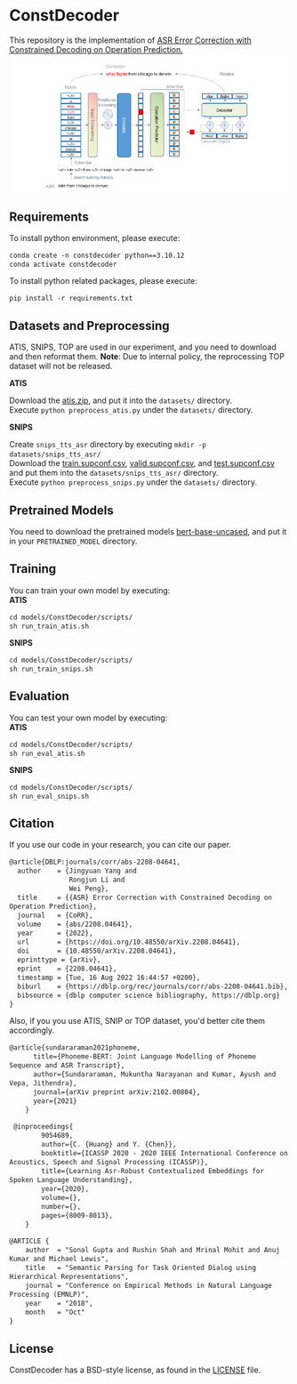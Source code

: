 # ConstDecoder

This repository is the implementation of [ASR Error Correction with Constrained Decoding on Operation Prediction.](https://arxiv.org/abs/2208.04641)
![ConstDecoder](images/model.png "ConstDecoder")

## Requirements

To install python environment, please execute:    
```shell
conda create -n constdecoder python==3.10.12
conda activate constdecoder
```

To install python related packages, please execute:     
```shell
pip install -r requirements.txt
```
## Datasets and Preprocessing
ATIS, SNIPS, TOP are used in our experiment, and you need to download and then reformat them. **Note**: Due to internal policy, the reprocessing TOP dataset will not be released.

**ATIS**

Download the [atis.zip](https://github.com/Observeai-Research/Phoneme-BERT/raw/main/phomeme-bert-data/downstream-datasets/atis.zip), and put it into the `datasets/` directory.    
Execute `python preprocess_atis.py` under the `datasets/` directory.


**SNIPS**

Create `snips_tts_asr` directory by executing `mkdir -p datasets/snips_tts_asr/`    
Download the [train.supconf.csv](https://raw.githubusercontent.com/MiuLab/SpokenVec/master/data/snips_tts_asr/train.supconf.csv), [valid.supconf.csv](https://github.com/MiuLab/SpokenVec/raw/master/data/snips_tts_asr/valid.supconf.csv), and [test.supconf.csv](https://raw.githubusercontent.com/MiuLab/SpokenVec/master/data/snips_tts_asr/test.supconf.csv) and put them into the `datasets/snips_tts_asr/` directory.    
Execute `python preprocess_snips.py` under the `datasets/` directory.


## Pretrained Models

You need to download the pretrained models [bert-base-uncased](https://huggingface.co/bert-base-uncased), and put it in your `PRETRAINED_MODEL` directory.

## Training

You can train your own model by executing:    
**ATIS**
```shell
cd models/ConstDecoder/scripts/
sh run_train_atis.sh
```
**SNIPS**
```shell
cd models/ConstDecoder/scripts/
sh run_train_snips.sh
```
## Evaluation

You can test your own model by executing:    
**ATIS**
```shell
cd models/ConstDecoder/scripts/
sh run_eval_atis.sh
```
**SNIPS**
```shell
cd models/ConstDecoder/scripts/    
sh run_eval_snips.sh
```
## Citation

If you use our code in your research, you can cite our paper.
```
@article{DBLP:journals/corr/abs-2208-04641,
  author    = {Jingyuan Yang and
               Rongjun Li and
               Wei Peng},
  title     = {{ASR} Error Correction with Constrained Decoding on Operation Prediction},
  journal   = {CoRR},
  volume    = {abs/2208.04641},
  year      = {2022},
  url       = {https://doi.org/10.48550/arXiv.2208.04641},
  doi       = {10.48550/arXiv.2208.04641},
  eprinttype = {arXiv},
  eprint    = {2208.04641},
  timestamp = {Tue, 16 Aug 2022 16:44:57 +0200},
  biburl    = {https://dblp.org/rec/journals/corr/abs-2208-04641.bib},
  bibsource = {dblp computer science bibliography, https://dblp.org}
}
```

Also, if you you use ATIS, SNIP or TOP dataset, you'd better cite them accordingly.
```
@article{sundararaman2021phoneme,
	  title={Phoneme-BERT: Joint Language Modelling of Phoneme Sequence and ASR Transcript},
	  author={Sundararaman, Mukuntha Narayanan and Kumar, Ayush and Vepa, Jithendra},
	  journal={arXiv preprint arXiv:2102.00804},
	  year={2021}
	}
```
```
 @inproceedings{
        9054689,
        author={C. {Huang} and Y. {Chen}},
        booktitle={ICASSP 2020 - 2020 IEEE International Conference on Acoustics, Speech and Signal Processing (ICASSP)}, 
        title={Learning Asr-Robust Contextualized Embeddings for Spoken Language Understanding}, 
        year={2020},
        volume={},
        number={},
        pages={8009-8013},
    }
```
```
@ARTICLE {
    author  = "Sonal Gupta and Rushin Shah and Mrinal Mohit and Anuj Kumar and Michael Lewis",
    title   = "Semantic Parsing for Task Oriented Dialog using Hierarchical Representations",
    journal = "Conference on Empirical Methods in Natural Language Processing (EMNLP)",
    year    = "2018",
    month   = "Oct"
}
```
## License
ConstDecoder has a BSD-style license, as found in the [LICENSE](LICENSES/LICENSE) file.

